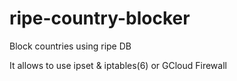 # ripe-country-blocker

Block countries using ripe DB

It allows to use ipset & iptables(6) or GCloud Firewall

